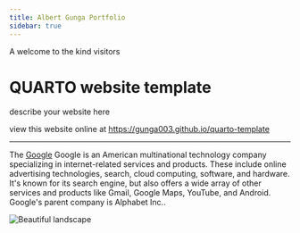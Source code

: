 ```yaml
---
title: Albert Gunga Portfolio 
sidebar: true
---
```


A welcome to the kind visitors

# QUARTO website template 

describe your website here

view this website online at <https://gunga003.github.io/quarto-template>

---

​The [Google](https://www.google.com/) Google is an American multinational technology company specializing in internet-related services and products. These include online advertising technologies, search, cloud computing, software, and hardware. It's known for its search engine, but also offers a wide array of other services and products like Gmail, Google Maps, YouTube, and Android. Google's parent company is Alphabet Inc.. 

![Beautiful landscape](https://example.com/images/landscape.jpg "Mountain view at sunset")
